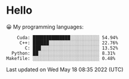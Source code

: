 # Hello

😀 My programming languages:

```
    Cuda: ██████████████░░░░░░░░░░░ 54.94%
     C++: ██████░░░░░░░░░░░░░░░░░░░ 22.76%
       C: ███░░░░░░░░░░░░░░░░░░░░░░ 13.52%
  Python: ██░░░░░░░░░░░░░░░░░░░░░░░ 8.31%
Makefile: ░░░░░░░░░░░░░░░░░░░░░░░░░ 0.48%
```

Last updated on Wed May 18 08:35 2022 (UTC)
